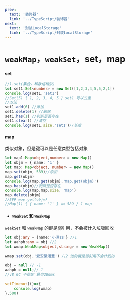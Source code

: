 ```yaml
---
prev:
  text: '装饰器'
  link: '../TypeScript/装饰器'
next:
  text: '封装LocalStorage'
  link: '../TypeScript/封装LocalStorage'
---
```

# ```weakMap```，```weakSet```，set，map

#### set

```ts
//1.set(集合，和数组相似)
let set1:Set<number> = new Set([1,2,3,4,5,5,2,1])
console.log(set1,'set1')
//Set(5) { 1, 2, 3, 4, 5 } set1 可以去重
//方法
set1.add(6) //添加
set1.delete(1) //删除
set1.has(1) //判断是否存在
set1.clear() //清空
console.log(set1.size,'set1')//长度

```

#### map

类似对象，但是键可以是任意类型包括对象

```ts
let map1:Map<object,number> = new Map()
let objm = { name: '1' }
let map: Map<object, number> = new Map()
map.set(objm, 589)//添加
map.get(objm)
console.log(map.get(objm),'map.get(objm)')
map.has(objm)//判断是否存在
console.log(map,map.size, 'map')
map.delete(objm)
//589 map.get(objm)
//Map(1) { { name: '1' } => 589 } 1 map
```

- #### ``WeakSet`` 和 ``WeakMap``

```weakSet``` 和 ``weakMap`` 的键是弱引用，不会被计入垃圾回收

```ts
let obj:any = {name:'小满zs'} //1
let aahph:any = obj //2
let wmap:WeakMap<object,string> = new WeakMap()
 
wmap.set(obj,'爱安徽潘慧') //2 他的键是弱引用不会计数的
 
obj = null // -1
aahph = null;//-1
//v8 GC 不稳定 最少200ms
 
setTimeout(()=>{
    console.log(wmap)
},500)
```

